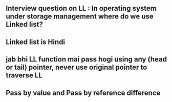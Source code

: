 ## Interview question on LL : In operating system under storage management where do we use Linked list?

## Linked list is Hindi

## jab bhi LL function mai pass hogi using any (head or tail) pointer, never use original pointer to traverse LL

## Pass by value and Pass by reference difference
